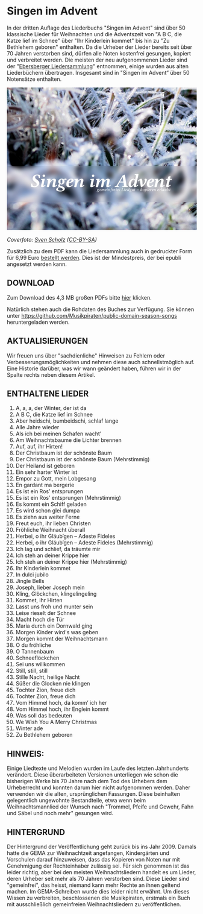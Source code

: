 # Singen im Advent

In der dritten Auflage des Liederbuchs "Singen im Advent" sind über 50 klassische Lieder für Weihnachten und die Adventszeit von "A B C, die Katze lief im Schnee" über "Ihr Kinderlein kommet" bis hin zu "Zu Bethlehem geboren" enthalten. Da die Urheber der Lieder bereits seit über 70 Jahren verstorben sind, dürfen alle Noten kostenfrei gesungen, kopiert und verbreitet werden. Die meisten der neu aufgenommenen Lieder sind der "[Ebersberger Liedersammlung](http://ebersberger-liedersammlung.de/)" entnommen, einige wurden aus alten Liederbüchern übertragen. Insgesamt sind in "Singen im Advent“ über 50 Notensätze enthalten.

![Cover](cover_web.jpg "Cover")

_Coverfoto: [Sven Scholz](http://www.svenscholz.de/) ([CC-BY-SA](http://creativecommons.org/licenses/by-sa/3.0/de/))_

Zusätzlich zu dem PDF kann die Liedersammlung auch in gedruckter Form für 6,99 Euro [bestellt werden](https://www.epubli.de/shop/buch/Singen-im-Advent-Christian-Hufgard-9783741870316/58512). Dies ist der Mindestpreis, der bei epubli angesetzt werden kann.

## DOWNLOAD
Zum Download des 4,3 MB großen PDFs bitte [hier](https://raw.githubusercontent.com/musikpirat/singen-im-advent.github.io/gh-pages/Singen_im_Advent_-_Auflage_3.pdf) klicken.

Natürlich stehen auch die Rohdaten des Buches zur Verfügung. Sie können unter https://github.com/Musikpiraten/public-domain-season-songs heruntergeladen werden.

## AKTUALISIERUNGEN
Wir freuen uns über "sachdienliche" Hinweisen zu Fehlern oder Verbesserungsmöglichkeiten und nehmen diese auch schnellstmöglich auf. Eine Historie darüber, was wir wann geändert haben, führen wir in der Spalte rechts neben diesem Artikel.

## ENTHALTENE LIEDER
1. A, a, a, der Winter, der ist da
1. A B C, die Katze lief im Schnee
1. Aber heidschi, bumbeidschi, schlaf lange
1. Alle Jahre wieder
1. Als ich bei meinen Schafen wacht'
1. Am Weihnachtsbaume die Lichter brennen
1. Auf, auf, ihr Hirten!
1. Der Christbaum ist der schönste Baum
1. Der Christbaum ist der schönste Baum (Mehrstimmig)
1. Der Heiland ist geboren
1. Ein sehr harter Winter ist
1. Empor zu Gott, mein Lobgesang
1. En gardant ma bergerie
1. Es ist ein Ros’ entsprungen
1. Es ist ein Ros’ entsprungen (Mehrstimmig)
1. Es kommt ein Schiff geladen
1. Es wird schon glei dumpa
1. Es ziehn aus weiter Ferne
1. Freut euch, ihr lieben Christen
1. Fröhliche Weihnacht überall
1. Herbei, o ihr Gläub’gen – Adeste Fideles
1. Herbei, o ihr Gläub’gen – Adeste Fideles (Mehrstimmig)
1. Ich lag und schlief, da träumte mir
1. Ich steh an deiner Krippe hier
1. Ich steh an deiner Krippe hier (Mehrstimmig)
1. Ihr Kinderlein kommet
1. In dulci jubilo
1. Jingle Bells
1. Joseph, lieber Joseph mein
1. Kling, Glöckchen, klingelingeling
1. Kommet, ihr Hirten
1. Lasst uns froh und munter sein
1. Leise rieselt der Schnee
1. Macht hoch die Tür
1. Maria durch ein Dornwald ging
1. Morgen Kinder wird's was geben
1. Morgen kommt der Weihnachtsmann
1. O du fröhliche
1. O Tannenbaum
1. Schneeflöckchen
1. Sei uns willkommen
1. Still, still, still
1. Stille Nacht, heilige Nacht
1. Süßer die Glocken nie klingen
1. Tochter Zion, freue dich
1. Tochter Zion, freue dich
1. Vom Himmel hoch, da komm’ ich her
1. Vom Himmel hoch, ihr Englein kommt
1. Was soll das bedeuten
1. We Wish You A Merry Christmas
1. Winter ade
1. Zu Bethlehem geboren

## HINWEIS:
Einige Liedtexte und Melodien wurden im Laufe des letzten Jahrhunderts verändert. Diese überarbeiteten Versionen unterliegen wie schon die bisherigen Werke bis 70 Jahre nach dem Tod des Urhebers dem Urheberrecht und konnten darum hier nicht aufgenommen werden. Daher verwenden wir die alten, ursprünglichen Fassungen. Diese beinhalten gelegentlich ungewohnte Bestandteile, etwa wenn beim Weihnachtsmannlied der Wunsch nach "Trommel, Pfeife und Gewehr, Fahn und Säbel und noch mehr" gesungen wird.

## HINTERGRUND
Der Hintergrund der Veröffentlichung geht zurück bis ins Jahr 2009. Damals hatte die GEMA zur Weihnachtzeit angefangen, Kindergärten und Vorschulen darauf hinzuweisen, dass das Kopieren von Noten nur mit Genehmigung der Rechteinhaber zulässig sei. Für sich genommen ist das leider richtig, aber bei den meisten Weihnachtsliedern handelt es um Lieder, deren Urheber seit mehr als 70 Jahren verstorben sind. Diese Lieder sind "gemeinfrei", das heisst, niemand kann mehr Rechte an ihnen geltend machen. Im GEMA-Schreiben wurde dies leider nicht erwähnt. Um dieses Wissen zu verbreiten, beschlossenen die Musikpiraten, erstmals ein Buch mit ausschließlich gemeinfreien Weihnachtsliedern zu veröffentlichen.
